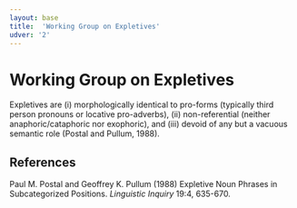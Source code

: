 ```yaml
---
layout: base
title:  'Working Group on Expletives'
udver: '2'
---
```


# Working Group on Expletives

Expletives are (i) morphologically identical to pro-forms (typically third person pronouns or locative pro-adverbs), (ii) non-referential (neither anaphoric/cataphoric nor exophoric), and (iii) devoid of any but a vacuous semantic role (Postal and Pullum, 1988).

## References

Paul M. Postal and Geoffrey K. Pullum (1988) Expletive Noun Phrases in Subcategorized Positions. _Linguistic Inquiry_ 19:4, 635-670.
